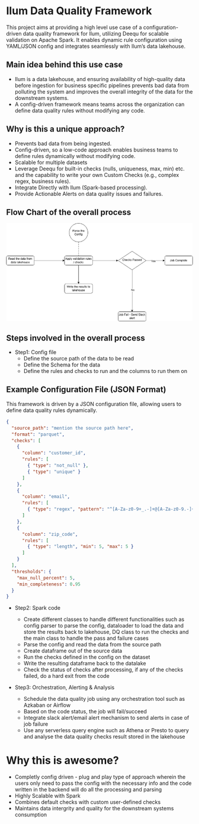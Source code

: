 # Ilum Data Quality Framework
This project aims at providing a high level use case of a configuration-driven data quality framework for Ilum, utilizing Deequ for scalable validation on Apache Spark. It enables dynamic rule configuration using YAML/JSON config and integrates seamlessly with Ilum’s data lakehouse.

## Main idea behind this use case
- Ilum is a data lakehouse, and ensuring availability of high-quality data before ingestion for business specific pipelines prevents bad data from polluting the system and improves the overall integrity of the data for the downstream systems.
- A config-driven framework means teams across the organization can define data quality rules without modifying any code.

## Why is this a unique approach?
- Prevents bad data from being ingested.
- Config-driven, so a low-code approach enables business teams to define rules dynamically without modifying code.
- Scalable for multiple datasets
- Leverage Deequ for built-in checks (nulls, uniqueness, max, min) etc. and the capability to write your own Custom Checks (e.g., complex regex, business rules).
- Integrate Directly with Ilum (Spark-based processing).
- Provide Actionable Alerts on data quality issues and failures.

## Flow Chart of the overall process
![alt text](img/flowchart.png)

## Steps involved in the overall process
- Step1: Config file
  - Define the source path of the data to be read
  - Define the Schema for the data
  - Define the rules and checks to run and the columns to run them on
## Example Configuration File (JSON Format)
This framework is driven by a JSON configuration file, allowing users to define data quality rules dynamically.

```json
{
  "source_path": "mention the source path here",
  "format": "parquet",
  "checks": [
    {
      "column": "customer_id",
      "rules": [
        { "type": "not_null" },
        { "type": "unique" }
      ]
    },
    {
      "column": "email",
      "rules": [
        { "type": "regex", "pattern": "^[A-Za-z0-9+_.-]+@[A-Za-z0-9.-]+$" }
      ]
    },
    {
      "column": "zip_code",
      "rules": [
        { "type": "length", "min": 5, "max": 5 }
      ]
    }
  ],
  "thresholds": {
    "max_null_percent": 5,
    "min_completeness": 0.95
  }
}
```


- Step2: Spark code
  - Create different classes to handle different functionalities such as config parser to parse the config, dataloader to load the data and store the results back to lakehouse, DQ class to run the checks and the main class to handle the       pass and failure cases
  - Parse the config and read the data from the source path
  - Create dataframe out of the source data
  - Run the checks defined in the config on the dataset
  - Write the resulting dataframe back to the datalake
  - Check the status of checks after processing, if any of the checks failed, do a hard exit from the code
    
- Step3: Orchestration, Alerting & Analysis
  - Schedule the data quality job using any orchestration tool such as Azkaban or Airflow
  - Based on the code status, the job will fail/succeed
  - Integrate slack alert/email alert mechanism to send alerts in case of job failure
  - Use any serverless query engine such as Athena or Presto to query and analyse the data quality checks result stored in the lakehouse

# Why this is awesome?
- Completly config driven - plug and play type of approach wherein the users only need to pass the config with the necessary info and the code written in the backend will do all the processing and parsing
- Highly Scalable with Spark
- Combines default checks with custom user-defined checks
- Maintains data intergrity and quality for the downstream systems consumption
